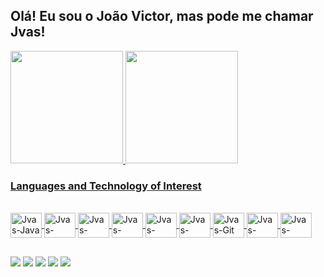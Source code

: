 ## Olá! Eu sou o João Victor, mas pode me chamar Jvas!

<div>
  <a href="https://github.com/JVAS42">
  <img height="180em" src="https://github-readme-stats.vercel.app/api?username=JVAS42&show_icons=true&theme=jolly&include_all_commits=true&count_private=true"/>
  <img height="180em" src="https://github-readme-stats.vercel.app/api/top-langs/?username=JVAS42&layout=compact&langs_count=7&theme=jolly"/>
</div>

<h3>Languages ​​and Technology of Interest</h3>
<div style="display: inline_block"><br>
  <img align="center" alt="Jvas-Java" height="40" width="50" src="https://cdn.jsdelivr.net/gh/devicons/devicon/icons/java/java-original.svg">
  <img align="center" alt="Jvas-Kotlin" height="40" width="50" src="https://cdn.jsdelivr.net/gh/devicons/devicon/icons/kotlin/kotlin-original-wordmark.svg">
  <img align="center" alt="Jvas-Spring" height="40" width="50" src="https://cdn.jsdelivr.net/gh/devicons/devicon/icons/spring/spring-original-wordmark.svg">
  <img align="center" alt="Jvas-Cplusplus" height="40" width="50" src="https://cdn.jsdelivr.net/gh/devicons/devicon/icons/cplusplus/cplusplus-original.svg">
  <img align="center" alt="Jvas-Mysql" height="40" width="50" src="https://cdn.jsdelivr.net/gh/devicons/devicon/icons/mysql/mysql-original-wordmark.svg">
  <img align="center" alt="Jvas-Postgresql" height="40" width="50" src="https://cdn.jsdelivr.net/gh/devicons/devicon/icons/postgresql/postgresql-original-wordmark.svg">
  <img align="center" alt="Jvas-Git" height="40" width="50" src="https://cdn.jsdelivr.net/gh/devicons/devicon/icons/git/git-original-wordmark.svg">
  <img align="center" alt="Jvas-Github" height="40" width="50" src="https://cdn.jsdelivr.net/gh/devicons/devicon/icons/github/github-original-wordmark.svg">
  <img align="center" alt="Jvas-Ubuntu" height="40" width="50" src="https://cdn.jsdelivr.net/gh/devicons/devicon/icons/ubuntu/ubuntu-plain-wordmark.svg">

</div>

##

<div> 
  <a href = "mailto:jvasprogramando@gmail.com"><img src="https://img.shields.io/badge/-Gmail-%23333?style=for-the-badge&logo=gmail&logoColor=white" target="_blank"></a>
  <a href = "https://t.me/jvas42"><img src="https://img.shields.io/badge/Telegram-2CA5E0?style=for-the-badge&logo=telegram&logoColor=white" target="_blank"></a>
  <a href = "https://drive.google.com/drive/folders/1M49nzLufMGJ809TsQwtF3Dnb3ejTdMqO?usp=drive_link"><img src="https://img.shields.io/badge/Google_Cloud-4285F4?style=for-the-badge&logo=google-cloud&logoColor=white" target="_blank"></a>
  <a href="https://www.linkedin.com/in/jvas42/" target="_blank"><img src="https://img.shields.io/badge/LinkedIn-0077B5?style=for-the-badge&logo=linkedin&logoColor=white"></a>
  <a href="https://www.instagram.com/jvas42" target="_blank"><img src="https://img.shields.io/badge/-Instagram-%23E4405F?style=for-the-badge&logo=instagram&logoColor=white" target="_blank"></a>
 
  
</div>
